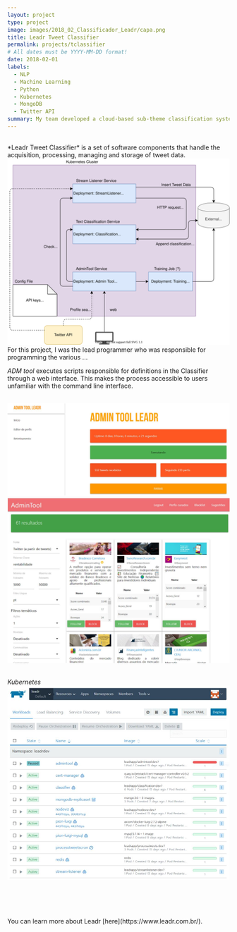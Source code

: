 ```yaml
---
layout: project
type: project
image: images/2018_02_Classificador_Leadr/capa.png
title: Leadr Tweet Classifier
permalink: projects/tclassifier
# All dates must be YYYY-MM-DD format!
date: 2018-02-01
labels:
  - NLP
  - Machine Learning
  - Python
  - Kubernetes
  - MongoDB
  - Twitter API
summary: My team developed a cloud-based sub-theme classification system for tweet stream.
---
```

<br/>
*Leadr Tweet Classifier* is a set of software components that handle the acquisition, processing, managing and storage of tweet data. 

<img class="ui huge image" src="../images/2018_02_Classificador_Leadr/Arquitetura microservices.svg">
<br/>
For this project, I was the lead programmer who was responsible for programming the various ...


*ADM tool* executes scripts responsible for definitions in the Classifier through a web interface. This makes the process accessible to users unfamiliar with the command line interface.

<br/>

<div class="ui huge images">
  <img class="ui image" src="../images/2018_02_Classificador_Leadr/Capturar2.JPG">
  <img class="ui image" src="../images/2018_02_Classificador_Leadr/Capturar3.JPG">
</div> 

<br/>

*Kubernetes*
<img class="ui massive image" src="../images/2018_02_Classificador_Leadr/Capturar4.JPG">


<br/>
<br/>
<br/>
<br/>
You can learn more about Leadr [here](https://www.leadr.com.br/).
<br/>
<br/>
<br/>
<br/>
<br/>
<br/>
<br/>

